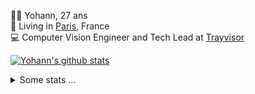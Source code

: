 <p>
  👨🏻 <bold>Yohann</bold>, 27 ans<br/>
  💼 Living in <a href="https://www.google.com/maps?q=paris">Paris</a>, France<br/>
  💻 Computer Vision Engineer and Tech Lead at <a href="https://trayvisor.com/">Trayvisor</a><br/>
</p>

<a href="https://github.com/anuraghazra/github-readme-stats"><img align="center" src="https://github-readme-stats-go94hl40s-yohann84l.vercel.app//api?username=yohann84L&show_icons=true&include_all_commits=true" alt="Yohann's github stats" /> </a>


<details>
  <summary>Some stats ...</summary><br/>
  

<!--START_SECTION:waka-->
![Code Time](http://img.shields.io/badge/Code%20Time-1%2C057%20hrs%204%20mins-blue)

![Profile Views](http://img.shields.io/badge/Profile%20Views-0-blue)

**🐱 My GitHub Data** 

> 📦 440.7 kB Used in GitHub's Storage 
 > 
> 🏆 167 Contributions in the Year 2024
 > 
> 🚫 Not Opted to Hire
 > 
> 📜 25 Public Repositories 
 > 
> 🔑 21 Private Repositories 
 > 
**I'm an Early 🐤** 

```text
🌞 Morning                13769 commits       ████████░░░░░░░░░░░░░░░░░   31.46 % 
🌆 Daytime                24766 commits       ██████████████░░░░░░░░░░░   56.59 % 
🌃 Evening                5087 commits        ███░░░░░░░░░░░░░░░░░░░░░░   11.62 % 
🌙 Night                  139 commits         ░░░░░░░░░░░░░░░░░░░░░░░░░   00.32 % 
```
📅 **I'm Most Productive on Wednesday** 

```text
Monday                   7967 commits        █████░░░░░░░░░░░░░░░░░░░░   18.21 % 
Tuesday                  8084 commits        █████░░░░░░░░░░░░░░░░░░░░   18.47 % 
Wednesday                9906 commits        ██████░░░░░░░░░░░░░░░░░░░   22.64 % 
Thursday                 8933 commits        █████░░░░░░░░░░░░░░░░░░░░   20.41 % 
Friday                   8172 commits        █████░░░░░░░░░░░░░░░░░░░░   18.67 % 
Saturday                 246 commits         ░░░░░░░░░░░░░░░░░░░░░░░░░   00.56 % 
Sunday                   453 commits         ░░░░░░░░░░░░░░░░░░░░░░░░░   01.04 % 
```


📊 **This Week I Spent My Time On** 

```text
🕑︎ Time Zone: Europe/Paris

💬 Programming Languages: 
Python                   9 hrs 19 mins       ███████████░░░░░░░░░░░░░░   44.94 % 
TypeScript               3 hrs 56 mins       █████░░░░░░░░░░░░░░░░░░░░   18.94 % 
JavaScript               2 hrs 55 mins       ████░░░░░░░░░░░░░░░░░░░░░   14.11 % 
TOML                     49 mins             █░░░░░░░░░░░░░░░░░░░░░░░░   03.94 % 
SQL                      44 mins             █░░░░░░░░░░░░░░░░░░░░░░░░   03.53 % 

🔥 Editors: 
PyCharm                  13 hrs 8 mins       ████████████████░░░░░░░░░   63.25 % 
WebStorm                 7 hrs 26 mins       █████████░░░░░░░░░░░░░░░░   35.86 % 
VS Code                  11 mins             ░░░░░░░░░░░░░░░░░░░░░░░░░   00.88 % 

💻 Operating System: 
Mac                      20 hrs 46 mins      █████████████████████████   100.00 % 
```

**I Mostly Code in Python** 

```text
Python                   25 repos            ██████████████░░░░░░░░░░░   54.35 % 
Jupyter Notebook         5 repos             ███░░░░░░░░░░░░░░░░░░░░░░   10.87 % 
JavaScript               3 repos             ██░░░░░░░░░░░░░░░░░░░░░░░   06.52 % 
HTML                     2 repos             █░░░░░░░░░░░░░░░░░░░░░░░░   04.35 % 
Shell                    1 repo              █░░░░░░░░░░░░░░░░░░░░░░░░   02.17 % 
```




 Last Updated on 19/02/2024 00:28:59 UTC
<!--END_SECTION:waka-->
